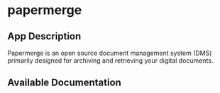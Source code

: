 # papermerge

## App Description

Papermerge is an open source document management system (DMS) primarily designed for archiving and retrieving your digital documents.

## Available Documentation


